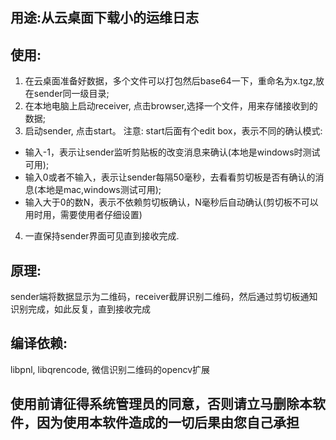 ## 用途:从云桌面下载小的运维日志
## 使用:
1. 在云桌面准备好数据，多个文件可以打包然后base64一下，重命名为x.tgz,放在sender同一级目录;
2. 在本地电脑上启动receiver, 点击browser,选择一个文件，用来存储接收到的数据;
3. 启动sender, 点击start。 注意: start后面有个edit box，表示不同的确认模式:
  - 输入-1，表示让sender监听剪贴板的改变消息来确认(本地是windows时测试可用);
  - 输入0或者不输入，表示让sender每隔50毫秒，去看看剪切板是否有确认的消息(本地是mac,windows测试可用);
  - 输入大于0的数N，表示不依赖剪切板确认，N毫秒后自动确认(剪切板不可以用时用，需要使用者仔细设置)
4. 一直保持sender界面可见直到接收完成.

## 原理:
sender端将数据显示为二维码，receiver截屏识别二维码，然后通过剪切板通知识别完成，如此反复，直到接收完成

## 编译依赖: 
libpnl, libqrencode, 微信识别二维码的opencv扩展

## 使用前请征得系统管理员的同意，否则请立马删除本软件，因为使用本软件造成的一切后果由您自己承担

